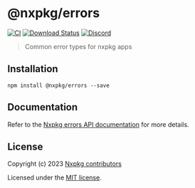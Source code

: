 # @nxpkg/errors

[![CI](https://github.com/nxpkg/nxpkg/workflows/CI/badge.svg)](https://github.com/nxpkg/nxpkg/actions?query=workflow%3ACI)
[![Download Status](https://img.shields.io/npm/dm/@nxpkg/errors.svg?style=flat-square)](https://www.npmjs.com/package/@nxpkg/errors)
[![Discord](https://badgen.net/badge/icon/discord?icon=discord&label)](https://discord.gg/qa8kez8QBx)

> Common error types for nxpkg apps

## Installation

```
npm install @nxpkg/errors --save
```

## Documentation

Refer to the [Nxpkg errors API documentation](https://nxpkg.khulnasoft.com/api/errors.html) for more details.

## License

Copyright (c) 2023 [Nxpkg contributors](https://github.com/nxpkg/nxpkg/graphs/contributors)

Licensed under the [MIT license](LICENSE).
